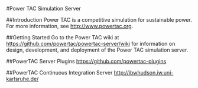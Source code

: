 #Power TAC Simulation Server

##Introduction
Power TAC is a competitive simulation for sustainable power. For more information, see http://www.powertac.org.

##Getting Started Go to the Power TAC wiki at
https://github.com/powertac/powertac-server/wiki for information on design,
development, and deployment of the Power TAC simulation server.

##PowerTAC Server Plugins
https://github.com/powertac-plugins

##PowerTAC Continuous Integration Server
http://ibwhudson.iw.uni-karlsruhe.de/
